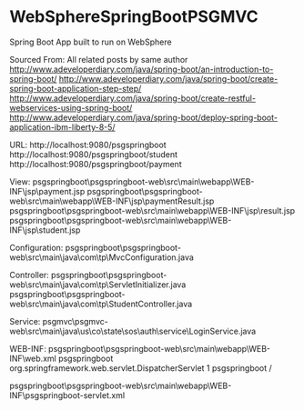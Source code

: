 # WebSphereSpringBootPSGMVC
Spring Boot App built to run on WebSphere

Sourced From: All related posts by same author
  http://www.adeveloperdiary.com/java/spring-boot/an-introduction-to-spring-boot/
  http://www.adeveloperdiary.com/java/spring-boot/create-spring-boot-application-step-step/ 
  http://www.adeveloperdiary.com/java/spring-boot/create-restful-webservices-using-spring-boot/
  http://www.adeveloperdiary.com/java/spring-boot/deploy-spring-boot-application-ibm-liberty-8-5/
  
URL: 
     http://localhost:9080/psgspringboot
     http://localhost:9080/psgspringboot/student
     http://localhost:9080/psgspringboot/payment


View:	psgspringboot\psgspringboot-web\src\main\webapp\WEB-INF\jsp\payment.jsp
	psgspringboot\psgspringboot-web\src\main\webapp\WEB-INF\jsp\paymentResult.jsp
	psgspringboot\psgspringboot-web\src\main\webapp\WEB-INF\jsp\result.jsp
	psgspringboot\psgspringboot-web\src\main\webapp\WEB-INF\jsp\student.jsp


Configuration:
	psgspringboot\psgspringboot-web\src\main\java\com\tp\MvcConfiguration.java

Controller:
	psgspringboot\psgspringboot-web\src\main\java\com\tp\ServletInitializer.java
	psgspringboot\psgspringboot-web\src\main\java\com\tp\StudentController.java

  
Service:
	psgmvc\psgmvc-web\src\main\java\us\co\state\sos\auth\service\LoginService.java
  
WEB-INF:
  psgspringboot\psgspringboot-web\src\main\webapp\WEB-INF\web.xml
	<servlet>
		<servlet-name>psgspringboot</servlet-name>
		<servlet-class> org.springframework.web.servlet.DispatcherServlet</servlet-class>
		<load-on-startup>1</load-on-startup>
	</servlet>
		<servlet-mapping>
		<servlet-name>psgspringboot</servlet-name>
		<url-pattern>/</url-pattern>       
	</servlet-mapping>

  psgspringboot\psgspringboot-web\src\main\webapp\WEB-INF\psgspringboot-servlet.xml
  
